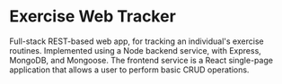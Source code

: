 # Exercise Web Tracker
Full-stack REST-based web app, for tracking an individual's exercise routines. Implemented using a Node backend service, with Express, MongoDB, and Mongoose. The frontend service is a React single-page application that allows a user to perform basic CRUD operations.

